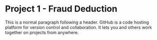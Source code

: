 # Project 1 - Fraud Deduction

This is a normal paragraph following a header. GitHub is a code hosting platform for version control and collaboration. It lets you and others work together on projects from anywhere.
